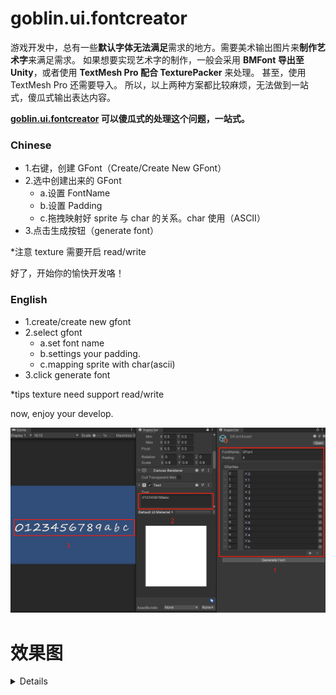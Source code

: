 # goblin.ui.fontcreator
游戏开发中，总有一些**默认字体无法满足**需求的地方。需要美术输出图片来**制作艺术字**来满足需求。
如果想要实现艺术字的制作，一般会采用 **BMFont 导出至 Unity**，或者使用 **TextMesh Pro 配合 TexturePacker** 来处理。
甚至，使用 TextMesh Pro 还需要导入。
所以，以上两种方案都比较麻烦，无法做到一站式，傻瓜式输出表达内容。

**[goblin.ui.fontcreator](https://github.com/wantdabo/goblin.ui.fontcreator) 可以傻瓜式的处理这个问题，一站式。**

### Chinese 
- 1.右键，创建 GFont（Create/Create New GFont）
- 2.选中创建出来的 GFont
  - a.设置 FontName
  - b.设置 Padding
  - c.拖拽映射好 sprite 与 char 的关系。char 使用（ASCII）
- 3.点击生成按钮（generate font）

*注意 texture 需要开启 read/write

好了，开始你的愉快开发咯！

### English
- 1.create/create new gfont
- 2.select gfont
  - a.set font name
  - b.settings your padding.
  - c.mapping sprite with char(ascii)
- 3.click generate font

*tips texture need support read/write

now, enjoy your develop.

![step_7.png](/images/step_7.png)
# 效果图

<details>

## *step 1
![step_1.png](/images/step_1.png)
## *step 2
![step_2.png](/images/step_2.png)
## *step 3
![step_3.png](/images/step_3.png)
## *step 4
![step_4.png](/images/step_4.png)
## *step 5
![step_5.png](/images/step_5.png)
## *step 6
![step_6.png](/images/step_6.png)

</details>

